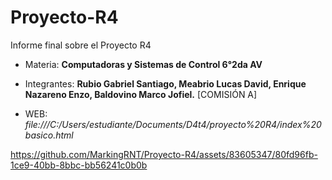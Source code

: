 # Proyecto-R4
Informe final sobre el Proyecto R4

- Materia: **Computadoras y Sistemas de Control 6°2da AV**

- Integrantes: **Rubio Gabriel Santiago, Meabrio Lucas David, Enrique Nazareno Enzo, Baldovino Marco Jofiel.**
[COMISIÓN A]

- WEB: *file:///C:/Users/estudiante/Documents/D4t4/proyecto%20R4/index%20basico.html*



https://github.com/MarkingRNT/Proyecto-R4/assets/83605347/80fd96fb-1ce9-40bb-8bbc-bb56241c0b0b

